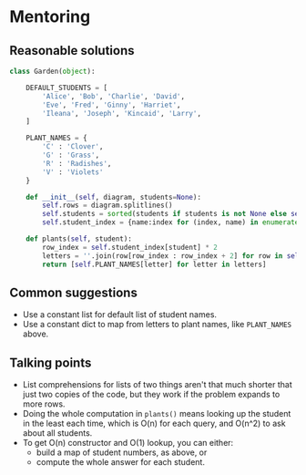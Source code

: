 # Mentoring

## Reasonable solutions

```python
class Garden(object):

    DEFAULT_STUDENTS = [
        'Alice', 'Bob', 'Charlie', 'David',
        'Eve', 'Fred', 'Ginny', 'Harriet',
        'Ileana', 'Joseph', 'Kincaid', 'Larry',
    ]

    PLANT_NAMES = {
        'C' : 'Clover',
        'G' : 'Grass',
        'R' : 'Radishes',
        'V' : 'Violets'
    }

    def __init__(self, diagram, students=None):
        self.rows = diagram.splitlines()
        self.students = sorted(students if students is not None else self.DEFAULT_STUDENTS)
        self.student_index = {name:index for (index, name) in enumerate(self.students)}

    def plants(self, student):
        row_index = self.student_index[student] * 2
        letters = ''.join(row[row_index : row_index + 2] for row in self.rows)
        return [self.PLANT_NAMES[letter] for letter in letters]
```


## Common suggestions
- Use a constant list for default list of student names.
- Use a constant dict to map from letters to plant names, like `PLANT_NAMES` above.

## Talking points
- List comprehensions for lists of two things aren't that much shorter that just two copies of the code, but they work if the problem expands to more rows.
- Doing the whole computation in `plants()` means looking up the student in the least each time, which is O(n) for each query, and O(n^2) to ask about all students.
- To get O(n) constructor and O(1) lookup, you can either:
  - build a map of student numbers, as above, or
  - compute the whole answer for each student.
